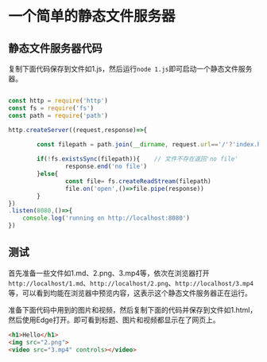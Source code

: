 # 一个简单的静态文件服务器

## 静态文件服务器代码

复制下面代码保存到文件如1.js，然后运行`node 1.js`即可启动一个静态文件服务器。

```js

const http = require('http')
const fs = require('fs')
const path = require('path')

http.createServer((request,response)=>{
        
        const filepath = path.join(__dirname, request.url=='/'?'index.html':request.url)

        if(!fs.existsSync(filepath)){    // 文件不存在返回'no file'
                response.end('no file')
        }else{
                const file= fs.createReadStream(filepath)
                file.on('open',()=>file.pipe(response))
        }
})
.listen(8080,()=>{
    console.log('running on http://localhost:8080')
})

```


## 测试

首先准备一些文件如1.md、2.png、3.mp4等，依次在浏览器打开`http://localhost/1.md`、`http://localhost/2.png`、`http://localhost/3.mp4`等，可以看到均能在浏览器中预览内容，这表示这个静态文件服务器正在运行。

准备下面代码中用到的图片和视频，然后复制下面的代码并保存到文件如1.html，然后使用Edge打开。即可看到标题、图片和视频都显示在了网页上。

```html
<h1>Hello</h1>
<img src="2.png">
<video src="3.mp4" controls></video>
```

